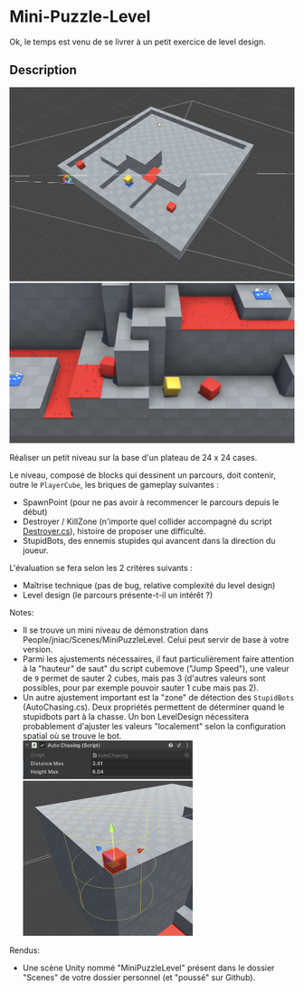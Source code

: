 # Mini-Puzzle-Level

Ok, le temps est venu de se livrer à un petit exercice de level design.

## Description

<img src="Images/MiniPuzzleLevel-Board24x24.jpg">
<img src="Images/MiniPuzzleLevel-1-Ingame.jpg">

Réaliser un petit niveau sur la base d'un plateau de 24 x 24 cases.

Le niveau, composé de blocks qui dessinent un parcours, doit contenir, outre le
`PlayerCube`, les briques de gameplay suivantes : 
- SpawnPoint (pour ne pas avoir à recommencer le parcours depuis le début)
- Destroyer / KillZone (n'importe quel collider accompagné du script [Destroyer.cs](../Assets/Common/Scripts/Destroyer.cs)), 
  histoire de proposer une difficulté.
- StupidBots, des ennemis stupides qui avancent dans la direction du joueur.

L'évaluation se fera selon les 2 critères suivants :
- Maîtrise technique (pas de bug, relative complexité du level design)
- Level design (le parcours présente-t-il un intérêt ?)

Notes: 
- Il se trouve un mini niveau de démonstration dans People/jniac/Scenes/MiniPuzzleLevel.
  Celui peut servir de base à votre version.
- Parmi les ajustements nécessaires, il faut particulièrement faire attention à 
  la "hauteur" de saut" du script cubemove ("Jump Speed"), une valeur de `9` permet
  de sauter 2 cubes, mais pas 3 (d'autres valeurs sont possibles, pour par exemple
  pouvoir sauter 1 cube mais pas 2).
- Un autre ajustement important est la "zone" de détection des `StupidBots` 
  (AutoChasing.cs). Deux propriétés permettent de déterminer quand le stupidbots
  part à la chasse. Un bon LevelDesign nécessitera probablement d'ajuster les 
  valeurs "localement" selon la configuration spatial où se trouve le bot.
  <br>
  <img width="300" src="Images/AutoChasingOptions.png">
  <br>
  <img width="300" src="Images/AutoChasingOptions-Gizmos.jpg">

Rendus:
- Une scène Unity nommé "MiniPuzzleLevel" présent dans le dossier "Scenes" de votre
  dossier personnel (et "poussé" sur Github).


